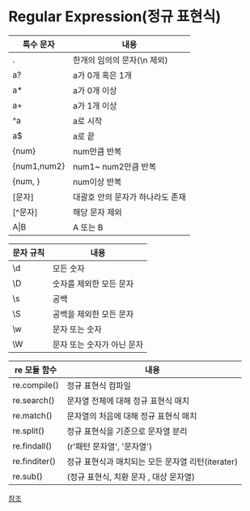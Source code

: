 # Regular Expression(정규 표현식)
|특수 문자|내용|
|------|---|
|.|한개의 임의의 문자(\n 제외)|
|a?|a가 0개 혹은 1개|
|a\*|a가 0개 이상|
|a+|a가 1개 이상|
|^a|a로 시작|
|a$|a로 끝|
|{num}|num만큼 반복|
|{num1,num2}|num1~ num2만큼 반복|
|{num, }|num이상 반복|
|[문자]|대괄호 안의 문자가 하나라도 존재|
|[^문자]|해당 문자 제외|
|A\|B|A 또는 B|

|문자 규칙|내용|
|------|---|
|\d|모든 숫자|
|\D|숫자를 제외한 모든 문자|
|\s|공백|
|\S|공백을 제외한 모든 문자|
|\w|문자 또는 숫자|
|\W|문자 또는 숫자가 아닌 문자|

|re 모듈 함수|내용|
|------|---|
|re.compile()|정규 표현식 컴파일|
|re.search()|문자열 전체에 대해 정규 표현식 매치|
|re.match()|문자열의 처음에 대해 정규 표현식 매치|
|re.split()|정규 표현식을 기준으로 문자열 분리|
|re.findall()|(r'패턴 문자열', '문자열')|
|re.finditer()|정규 표현식과 매치되는 모든 문자열 리턴(iterater)|
|re.sub()|(정규 표현식, 치환 문자 , 대상 문자열)|

[참조](https://greeksharifa.github.io/%EC%A0%95%EA%B7%9C%ED%91%9C%ED%98%84%EC%8B%9D(re)/2018/08/04/regex-usage-05-intermediate/)
